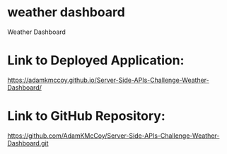 # weather dashboard
Weather Dashboard

# Link to Deployed Application: 
 https://adamkmccoy.github.io/Server-Side-APIs-Challenge-Weather-Dashboard/
# Link to GitHub Repository: 
https://github.com/AdamKMcCoy/Server-Side-APIs-Challenge-Weather-Dashboard.git